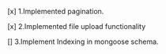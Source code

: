 [x] 1.Implemented pagination. <!-- 10-08-2024 -->

[x] 2.Implemented file upload functionality <!-- 12-08-2024 -->

[] 3.Implement Indexing in mongoose schema.
